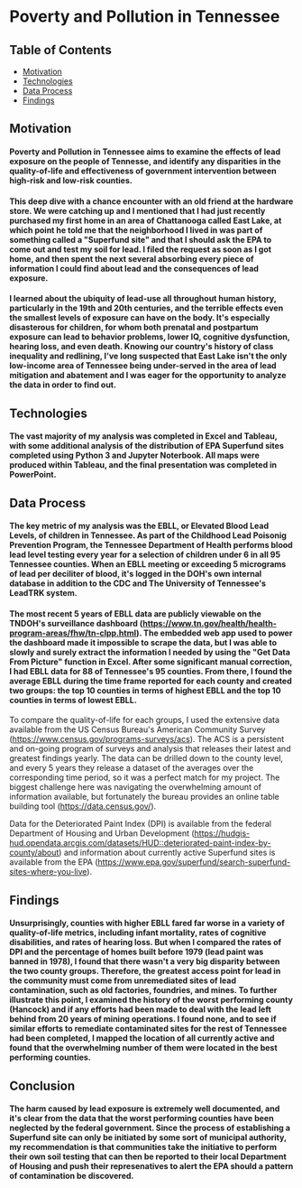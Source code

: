 # Poverty and Pollution in Tennessee

## Table of Contents
* [Motivation](#motivation)
* [Technologies](#technologies)
* [Data Process](#dataprocess)
* [Findings](#findings)

## Motivation

#### Poverty and Pollution in Tennessee aims to examine the effects of lead exposure on the people of Tennesse, and identify any disparities in the quality-of-life and effectiveness of government intervention between high-risk and low-risk counties.

#### This deep dive with a chance encounter with an old friend at the hardware store. We were catching up and I mentioned that I had just recently purchased my first home in an area of Chattanooga called East Lake, at which point he told me that the neighborhood I lived in was part of something called a "Superfund site" and that I should ask the EPA to come out and test my soil for lead. I filed the request as soon as I got home, and then spent the next several absorbing every piece of information I could find about lead and the consequences of lead exposure.

#### I learned about the ubiquity of lead-use all throughout human history, particularly in the 19th and 20th centuries, and the terrible effects even the smallest levels of exposure can have on the body. It's especially disasterous for children, for whom both prenatal and postpartum exposure can lead to behavior problems, lower IQ, cognitive dysfunction, hearing loss, and even death. Knowing our country's history of class inequality and redlining, I've long suspected that East Lake isn't the only low-income area of Tennessee being under-served in the area of lead mitigation and abatement and I was eager for the opportunity to analyze the data in order to find out.

## Technologies

#### The vast majority of my analysis was completed in Excel and Tableau, with some additional analysis of the distribution of EPA Superfund sites completed using Python 3 and Jupyter Noterbook. All maps were produced within Tableau, and the final presentation was completed in PowerPoint.

## Data Process

#### The key metric of my analysis was the EBLL, or Elevated Blood Lead Levels, of children in Tennessee. As part of the Childhood Lead Poisonig Prevention Program, the Tennessee Department of Health performs blood lead level testing every year for a selection of children under 6 in all 95 Tennessee counties. When an EBLL meeting or exceeding 5 micrograms of lead per deciliter of blood, it's logged in the DOH's own internal database in addition to the CDC and The University of Tennessee's LeadTRK system.

#### The most recent 5 years of EBLL data are publicly viewable on the TNDOH's surveillance dashboard (https://www.tn.gov/health/health-program-areas/fhw/tn-clpp.html). The embedded web app used to power the dashboard made it impossible to scrape the data, but I was able to slowly and surely extract the information I needed by using the "Get Data From Picture" function in Excel. After some significant manual correction, I had EBLL data for 88 of Tennessee's 95 counties. From there, I found the average EBLL during the time frame reported for each county and created two groups: the top 10 counties in terms of highest EBLL and the top 10 counties in terms of lowest EBLL.

To compare the quality-of-life for each groups, I used the extensive data available from the US Census Bureau's American Community Survey (https://www.census.gov/programs-surveys/acs). The ACS is a persistent and on-going program of surveys and analysis that releases their latest and greatest findings yearly. The data can be drilled down to the county level, and every 5 years they release a dataset of the averages over the corresponding time period, so it was a perfect match for my project. The biggest challenge here was navigating the overwhelming amount of information available, but fortunately the bureau provides an online table building tool (https://data.census.gov/).

Data for the Deteriorated Paint Index (DPI) is available from the federal Department of Housing and Urban Development (https://hudgis-hud.opendata.arcgis.com/datasets/HUD::deteriorated-paint-index-by-county/about) and information about currently active Superfund sites is available from the EPA (https://www.epa.gov/superfund/search-superfund-sites-where-you-live).

## Findings

#### Unsurprisingly, counties with higher EBLL fared far worse in a variety of quality-of-life metrics, including infant mortality, rates of cognitive disabilities, and rates of hearing loss. But when I compared the rates of DPI and the percentage of homes built before 1979 (lead paint was banned in 1978), I found that there wasn't a very big disparity between the two county groups. Therefore, the greatest access point for lead in the community must come from unremediated sites of lead contamination, such as old factories, foundries, and mines. To further illustrate this point, I examined the history of the worst performing county (Hancock) and if any efforts had been made to deal with the lead left behind from 20 years of mining operations. I found none, and to see if similar efforts to remediate contaminated sites for the rest of Tennessee had been completed, I mapped the location of all currently active and found that the overwhelming number of them were located in the best performing counties.


## Conclusion

#### The harm caused by lead exposure is extremely well documented, and it's clear from the data that the worst performing counties have been neglected by the federal government. Since the process of establishing a Superfund site can only be initiated by some sort of municipal authority, my recommendation is that communities take the initiative to perform their own soil testing that can then be reported to their local Department of Housing and push their represenatives to alert the EPA should a pattern of contamination be discovered.